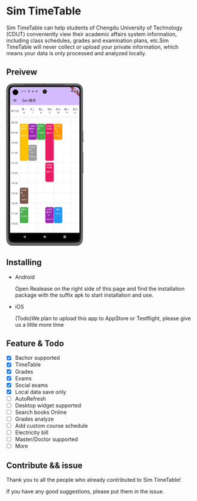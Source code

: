 # Sim TimeTable

Sim TimeTable can help students of Chengdu University of Technology (CDUT)  conveniently view their academic affairs system information, including class schedules, grades and examination plans, etc.Sim TimeTable will never collect or upload your private information, which means your data is only processed and analyzed locally.

## Preivew

<img src="screenshots/screenshot.png" alt="screenshot" style="zoom: 50%;" />

## Installing

- Android

  Open Realease on the right side of this page and find the installation package with the suffix apk to start installation and use.

- iOS

  (Todo)We plan to upload this app to AppStore or Testflight, please give us a little more time

## Feature & Todo

- [x] Bachor supported
- [x] TimeTable
- [x] Grades
- [x] Exams
- [x] Social exams
- [x] Local data save only
- [ ] AutoRefresh
- [ ] Desktop widget supported
- [ ] Search books Online
- [ ] Grades analyze
- [ ] Add custom course schedule
- [ ] Electricity bill
- [ ] Master/Doctor supported
- [ ] More

## Contribute && issue

Thank you to all the people who already contributed to Sim TimeTable!

If you have any good suggestions, please put them in the issue.
